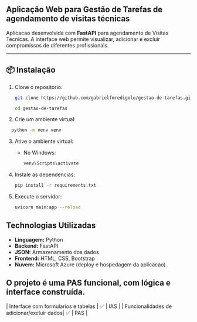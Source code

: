 ## Aplicação Web para Gestão de Tarefas de agendamento de visitas técnicas

Aplicacao desenvolvida com **FastAPI** para agendamento de Visitas Tecnicas. A interface web permite visualizar, adicionar e excluir compromissos de diferentes profissionais.

---

## 📦 Instalação

1. Clone o repositorio:
   ```bash
   git clone https://github.com/gabrielfmredigolo/gestao-de-tarefas.git
   
   cd gestao-de-tarefas
    ```
2. Crie um ambiente virtual:
 ```bash
   python -m venv venv
   ```
3. Ative o ambiente virtual:
   - No Windows:
     ```bash
     venv\Scripts\activate
     ```
4. Instale as dependencias:
   ```bash
   pip install -r requirements.txt
   ```

5. Execute o servidor:
   ```bash
   uvicorn main:app --reload
   ```

## Technologias Utilizadas
- **Linguagem:** Python
- **Backend:** FastAPI
- **JSON:** Armazenamento dos dados
- **Frontend:** HTML, CSS, Bootstrap
- **Nuvem:** Microsoft Azure (deploy e hospedagem da aplicacao) 

## O projeto é uma PAS funcional, com lógica e interface construída.

| Interface com formularios e tabelas       | ✅       | IAS           |
| Funcionalidades de adicionar/excluir dados| ✅       | PAS           |
